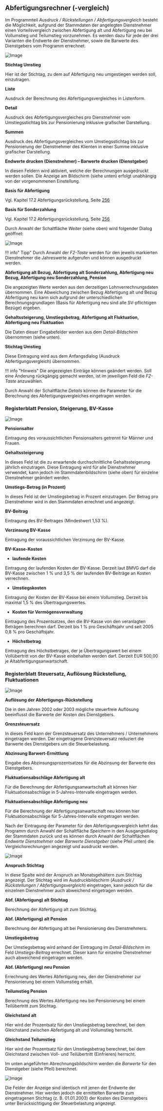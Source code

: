 ## Abfertigungsrechner (-vergleich)

Im Programmteil *Ausdruck / Rückstellungen / Abfertigungsvergleich* besteht die Möglichkeit, aufgrund der Stammdaten der angelegten Dienstnehmer einen Vorteilsvergleich zwischen Abfertigung alt und Abfertigung neu bei Vollumstieg und Teilumstieg vorzunehmen. Es werden dazu für jede der drei Varianten die Endwerte der Dienstnehmer, sowie die Barwerte des Dienstgebers vom Programm errechnet.

![Image](<img/image306.png>)

**Stichtag Umstieg**

Hier ist der Stichtag, zu dem auf Abfertigung neu umgestiegen werden soll, einzutragen.

**Liste**

Ausdruck der Berechnung des Abfertigungsvergleiches in Listenform.

**Detail**

Ausdruck des Abfertigungsvergleiches pro Dienstnehmer vom Umstiegsstichtag bis zur Pensionierung inklusive grafischer Darstellung.

**Summen**

Ausdruck des Abfertigungsvergleiches vom Umstiegsstichtag bis zur Pensionierung der Dienstnehmer des Klienten in einer Summe inklusive grafischer Darstellung.

**Endwerte drucken (Dienstnehmer) – Barwerte drucken (Dienstgeber)**

In diesen Feldern wird aktiviert, welche der Berechnungen ausgedruckt werden sollen. Die Anzeige am Bildschirm (siehe unten) erfolgt unabhängig von der vorgenommenen Einstellung.

**Basis für Abfertigung**

Vgl. Kapitel 17.2 Abfertigungsrückstellung, Seite [256](#abfertigungsrückstellung)

**Basis für Sonderzahlung**

Vgl. Kapitel 17.2 Abfertigungsrückstellung, Seite [256](#abfertigungsrückstellung)

Durch Anwahl der Schaltfläche *Weiter* (siehe oben) wird folgender Dialog geöffnet:

![Image](<img/image307.png>)

!!! info" Tipp"
    Durch Anwahl der *F2-Taste* werden für den jeweils markierten Dienstnehmer die Jahreswerte aufgerufen und können ausgedruckt werden.

**Abfertigung alt Bezug, Abfertigung alt Sonderzahlung, Abfertigung neu Bezug, Abfertigung neu Sonderzahlung, Pension**

Die angezeigten Werte werden aus den derzeitigen Lohnverrechnungsdaten übernommen. Eine Abweichung zwischen Bezug Abfertigung alt und Bezug Abfertigung neu kann sich aufgrund der unterschiedlichen Berechnungsgrundlagen (Basis für Abfertigung neu sind alle SV-pflichtigen Bezüge) ergeben.

**Gehaltssteigerung, Umstiegsbetrag, Abfertigung alt Fluktuation, Abfertigung neu Fluktuation**

Die Daten dieser Eingabefelder werden aus dem *Detail-Bildschirm* übernommen (siehe unten).

**Stichtag Umstieg**

Diese Eintragung wird aus dem Anfangsdialog (Ausdruck Abfertigungsvergleich) übernommen.

!!! info "Hinweis"
    Die angezeigten Einträge können geändert werden. Soll eine Änderung rückgängig gemacht werden, ist im jeweiligen Feld die *F2-Taste* anzuwählen.

Durch Anwahl der Schaltfläche *Details* können die Parameter für die Berechnung des Abfertigungsvergleiches eingetragen werden.

### Registerblatt Pension, Steigerung, BV-Kasse

![Image](<img/image308.png>)

**Pensionsalter**

Eintragung des voraussichtlichen Pensionsalters getrennt für Männer und Frauen.

**Gehaltssteigerung**

In dieses Feld ist die zu erwartende durchschnittliche Gehaltssteigerung jährlich einzutragen. Diese Eintragung wird für alle Dienstnehmer verwendet, kann jedoch im Stammdatenbildschirm (siehe oben) für einzelne Dienstnehmer geändert werden.

**Umstiegs-Betrag (in Prozent)**

In dieses Feld ist der Umstiegsbetrag in Prozent einzutragen. Der Betrag pro Dienstnehmer wird in den Stammdaten errechnet und angezeigt.

**BV-Beitrag**

Eintragung des BV-Beitrages (Mindestwert 1,53 %).

**Verzinsung BV-Kasse**

Eintragung der voraussichtlichen Verzinsung der BV-Kasse.

**BV-Kasse-Kosten**

- **laufende Kosten**

Eintragung der laufenden Kosten der BV-Kasse. Derzeit laut BMVG darf die BV-Kasse zwischen 1 % und 3,5 % der laufenden BV-Beiträge an Kosten verrechnen.

- **Umstiegskosten**

Eintragung der Kosten der BV-Kasse bei einem Vollumstieg. Derzeit bis maximal 1,5 % des Übertragungswertes.

- **Kosten für Vermögensverwaltung**

Eintragung des Prozentsatzes, den die BV-Kasse von den veranlagten Beträgen berechnen darf. Derzeit bis 1 % pro Geschäftsjahr und seit 2005 0,8 % pro Geschäftsjahr.

- **Höchstbetrag**

Eintragung des Höchstbetrages, der je Übertragungswert bei einem Vollübertritt von der BV-Kasse einbehalten werden darf. Derzeit EUR 500,00 je Altabfertigungsanwartschaft.

### Registerblatt Steuersatz, Auflösung Rückstellung, Fluktuationen

![Image](<img/image309.png>)

**Auflösung der Abfertigungs-Rückstellung**

Die in den Jahren 2002 oder 2003 mögliche steuerfreie Auflösung beeinflusst die Barwerte der Kosten des Dienstgebers.

**Grenzsteuersatz**

In dieses Feld kann der Grenzsteuersatz des Unternehmers / Unternehmens eingetragen werden. Der eingetragene Grenzsteuersatz reduziert die Barwerte des Dienstgebers um die Steuerbelastung.

**Abzinsung Barwert-Ermittlung**

Eingabe des Abzinsungsprozentsatzes für die Abzinsung der Barwerte des Dienstgebers.

**Fluktuationsabschläge Abfertigung alt**

Für die Berechnung der Abfertigungsanwartschaft alt können hier Fluktuationsabschläge in 5-Jahres-Intervalle eingetragen werden.

**Fluktuationsabschläge Abfertigung neu**

Für die Berechnung der Abfertigungsanwartschaft neu können hier Fluktuationsabschläge für 5-Jahres-Intervalle eingetragen werden.

Nach der Eintragung der Parameter für den Abfertigungsvergleich kehrt das Programm durch Anwahl der Schaltfläche *Speichern* in den Ausgangsdialog der Stammdaten zurück und es können durch Anwahl der Schaltflächen *Endwerte Dienstnehmer* oder *Barwerte Dienstgeber* (siehe Pfeil unten) die Vergleichsrechnungen angezeigt und ausdruckt werden.

![Image](<img/image310.png>)

**Anspruch Stichtag**

In diese Spalte wird der Anspruch an Monatsgehältern zum Stichtag angezeigt. Der Stichtag wird im Ausdruckbildschirm (*Ausdruck / Rückstellungen / Abfertigungsvergleich*) eingetragen, kann jedoch für die einzelnen Dienstnehmer auch abweichend eingetragen werden.

**Abf. (Abfertigung) alt Stichtag**

Berechnung der Abfertigung alt zum Stichtag.

**Abf. (Abfertigung) alt Pension**

Berechnung der Abfertigung alt bei Pensionierung des Dienstnehmers.

**Umstiegsbetrag**

Der Umstiegsbetrag wird anhand der Eintragung im *Detail-Bildschirm* im Feld *Umstiegs-Beitrag* errechnet. Dieser kann für einzelne Dienstnehmer auch abweichend eingetragen werden.

**Abf. (Abfertigung) neu Pension**

Errechnung des Wertes Abfertigung neu, den der Dienstnehmer zur Pensionierung bei einem Vollumstieg erhält.

**Teilumstieg Pension**

Berechnung des Wertes Abfertigung neu bei Pensionierung bei einem Teilübertritt zum Stichtag.

**Gleichstand alt**

Hier wird der Prozentsatz für den Umstiegsbetrag berechnet, bei dem Gleichstand zwischen Abfertigung alt und Vollumstieg herrscht.

**Gleichstand Teilumstieg**

Hier wird der Prozentsatz für den Umstiegsbetrag berechnet, bei dem Gleichstand zwischen Voll- und Teilübertritt (Einfrieren) herrscht.

Im unten angeführten Abrechnungsbildschirm werden die *Barwerte* für den Dienstgeber (siehe Pfeil) berechnet.

![Image](<img/image311.png>)

Die Felder der Anzeige sind identisch mit jenen der Endwerte der Dienstnehmer. Hier werden jedoch die ermittelten Barwerte zum eingetragenen Stichtag (z. B. 01.01.2003) der Kosten des Dienstgebers unter Berücksichtigung der Steuerbelastung angezeigt.